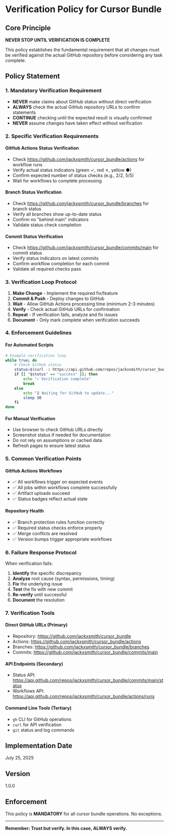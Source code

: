 # Verification Policy for Cursor Bundle

## Core Principle
**NEVER STOP UNTIL VERIFICATION IS COMPLETE**

This policy establishes the fundamental requirement that all changes must be verified against the actual GitHub repository before considering any task complete.

## Policy Statement

### 1. Mandatory Verification Requirement
- **NEVER** make claims about GitHub status without direct verification
- **ALWAYS** check the actual GitHub repository URLs to confirm statements
- **CONTINUE** checking until the expected result is visually confirmed
- **NEVER** assume changes have taken effect without verification

### 2. Specific Verification Requirements

#### GitHub Actions Status Verification
- Check https://github.com/jackxsmith/cursor_bundle/actions for workflow runs
- Verify actual status indicators (green ✓, red ✗, yellow ●)
- Confirm expected number of status checks (e.g., 2/2, 5/5)
- Wait for workflows to complete processing

#### Branch Status Verification  
- Check https://github.com/jackxsmith/cursor_bundle/branches for branch status
- Verify all branches show up-to-date status
- Confirm no "behind main" indicators
- Validate status check completion

#### Commit Status Verification
- Check https://github.com/jackxsmith/cursor_bundle/commits/main for commit status
- Verify status indicators on latest commits
- Confirm workflow completion for each commit
- Validate all required checks pass

### 3. Verification Loop Protocol

1. **Make Change** - Implement the required fix/feature
2. **Commit & Push** - Deploy changes to GitHub
3. **Wait** - Allow GitHub Actions processing time (minimum 2-3 minutes)
4. **Verify** - Check actual GitHub URLs for confirmation
5. **Repeat** - If verification fails, analyze and fix issues
6. **Document** - Only mark complete when verification succeeds

### 4. Enforcement Guidelines

#### For Automated Scripts
```bash
# Example verification loop
while true; do
    # Check GitHub status
    status=$(curl -s https://api.github.com/repos/jackxsmith/cursor_bundle/commits/main/status)
    if [[ "$status" == "success" ]]; then
        echo "✓ Verification complete"
        break
    else
        echo "⏳ Waiting for GitHub to update..."
        sleep 30
    fi
done
```

#### For Manual Verification
- Use browser to check GitHub URLs directly
- Screenshot status if needed for documentation
- Do not rely on assumptions or cached data
- Refresh pages to ensure latest status

### 5. Common Verification Points

#### GitHub Actions Workflows
- ✅ All workflows trigger on expected events
- ✅ All jobs within workflows complete successfully  
- ✅ Artifact uploads succeed
- ✅ Status badges reflect actual state

#### Repository Health
- ✅ Branch protection rules function correctly
- ✅ Required status checks enforce properly
- ✅ Merge conflicts are resolved
- ✅ Version bumps trigger appropriate workflows

### 6. Failure Response Protocol

When verification fails:
1. **Identify** the specific discrepancy
2. **Analyze** root cause (syntax, permissions, timing)
3. **Fix** the underlying issue
4. **Test** the fix with new commit
5. **Re-verify** until successful
6. **Document** the resolution

### 7. Verification Tools

#### Direct GitHub URLs (Primary)
- Repository: https://github.com/jackxsmith/cursor_bundle
- Actions: https://github.com/jackxsmith/cursor_bundle/actions  
- Branches: https://github.com/jackxsmith/cursor_bundle/branches
- Commits: https://github.com/jackxsmith/cursor_bundle/commits/main

#### API Endpoints (Secondary)
- Status API: https://api.github.com/repos/jackxsmith/cursor_bundle/commits/main/status
- Workflows API: https://api.github.com/repos/jackxsmith/cursor_bundle/actions/runs

#### Command Line Tools (Tertiary)
- `gh` CLI for GitHub operations
- `curl` for API verification
- `git` status and log commands

## Implementation Date
July 25, 2025

## Version
1.0.0

## Enforcement
This policy is **MANDATORY** for all cursor bundle operations. No exceptions.

---

**Remember: Trust but verify. In this case, ALWAYS verify.**